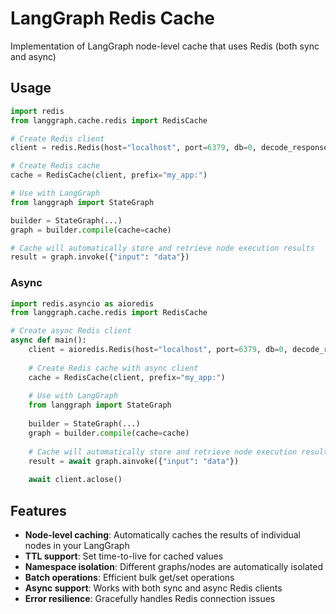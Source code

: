 # LangGraph Redis Cache

Implementation of LangGraph node-level cache that uses Redis (both sync and async)

## Usage

```python
import redis
from langgraph.cache.redis import RedisCache

# Create Redis client
client = redis.Redis(host="localhost", port=6379, db=0, decode_responses=False)

# Create Redis cache
cache = RedisCache(client, prefix="my_app:")

# Use with LangGraph
from langgraph import StateGraph

builder = StateGraph(...)
graph = builder.compile(cache=cache)

# Cache will automatically store and retrieve node execution results
result = graph.invoke({"input": "data"})
```

### Async

```python
import redis.asyncio as aioredis
from langgraph.cache.redis import RedisCache

# Create async Redis client
async def main():
    client = aioredis.Redis(host="localhost", port=6379, db=0, decode_responses=False)
    
    # Create Redis cache with async client
    cache = RedisCache(client, prefix="my_app:")
    
    # Use with LangGraph
    from langgraph import StateGraph
    
    builder = StateGraph(...)
    graph = builder.compile(cache=cache)
    
    # Cache will automatically store and retrieve node execution results
    result = await graph.ainvoke({"input": "data"})
    
    await client.aclose()
```

## Features

- **Node-level caching**: Automatically caches the results of individual nodes in your LangGraph
- **TTL support**: Set time-to-live for cached values
- **Namespace isolation**: Different graphs/nodes are automatically isolated
- **Batch operations**: Efficient bulk get/set operations
- **Async support**: Works with both sync and async Redis clients
- **Error resilience**: Gracefully handles Redis connection issues
